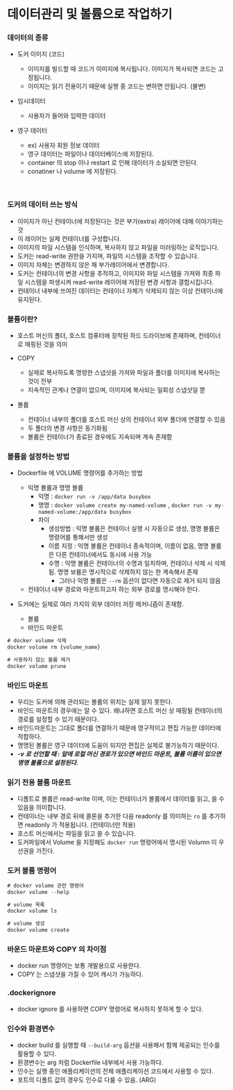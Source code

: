 # 데이터관리 및 볼륨으로 작업하기



### 데이터의 종류

- 도커 이미지 (코드)
    - 이미지를 빌드할 때 코드가 이미지에 복사됩니다. 이미지가 복사되면 코드는 고정됩니다.
    - 이미지는 읽기 전용이기 때문에 실행 중 코드는 변하면 안됩니다. (불변)


- 임시데이터
    - 사용자가 들어와 입력한 데이터


- 영구 데이터
    - ex) 사용자 회원 정보 데이터
    - 영구 데이터는 파일이나 데이터베이스에 저장된다.
    - container 의 stop 이나 restart 로 인해 데이터가 소실되면 안된다.
    - conatiner 나 volume 에 저장된다.


<br />

### 도커의 데이터 쓰는 방식

- 이미지가 아닌 컨테이너에 저장된다는 것은 부가(extra) 레이어에 대해 이야기하는 것
- 이 레이어는 실제 컨테이너를 구성합니다.
- 이미지의 파일 시스템을 인식하며, 복사하지 않고 파일을 미러링하는 로직입니다.
- 도커는 read-write 권한을 가지며, 파일의 시스템을 조작할 수 있습니다.
- 이미지 자체는 변경하지 않은 채 부가레이어에서 변경합니다.
- 도커는 컨테이너의 변경 사항을 추적하고, 이미지와 파일 시스템을 가져와 최종 파일 시스템을 파생시켜 read-write 레이어에 저장된 변경 사항과 결합시킵니다.
- 컨테이너 내부에 쓰여진 데이터는 컨테이너 자체가 삭제되지 않는 이상 컨테이너에 유지된다.

### 볼륨이란?

- 호스트 머신의 폴더, 호스트 컴퓨터에 장착된 하드 드라이브에 존재하며, 컨테이너로 매핑된 것을 의미


- COPY
    - 실제로 복사하도록 명령한 스냅샷을 가져와 파일과 폴더를 이미지에 복사하는 것이 전부
    - 지속적인 관계나 연결이 없으며, 이미지에 복사되는 일회성 스냅샷일 뿐


- 볼륨
    - 컨테이너 내부의 폴더를 호스트 머신 상의 컨테이너 외부 폴더에 연결할 수 있음
    - 두 폴더의 변경 사항은 동기화됨
    - 볼륨은 컨테이너가 종료된 경우에도 지속되며 계속 존재함


### 볼륨을 설정하는 방법

- Dockerfile 에 VOLUME 명령어를 추가하는 방법
    - 익명 볼륨과 명명 볼륨
        - 익명 : `docker run -v /app/data busybox`
        - 명명 : `docker volume create my-named-volume` ,  `docker run -v my-named-volume:/app/data busybox`
        - 차이
            - 생성방법 : 익명 볼륨은 컨테이너 실행 시 자동으로 생성, 명명 볼륨은 명령어를 통해서만 생성
            - 이름 지정 : 익명 볼륨은 컨테이너 종속적이며, 이름이 없음, 명명 볼륨은 다른 컨테이너에서도 동시에 사용 가능
            - 수명 : 익명 볼륨은 컨테이너의 수명과 일치하며, 컨테이너 삭제 시 삭제됨. 명명 보륨은 명시적으로 삭제하지 않는 한 계속해서 존재
                - 그러나 익명 볼륨은 `--rm` 옵션이 없다면 자동으로 제거 되지 않음
    - 컨테이너 내부 경로와 마운트하고자 하는 외부 경로를 명시해야 한다.


- 도커에는 실제로 여러 가지의 외부 데이터 저장 메커니즘이 존재함.
    - 볼륨
    - 바인드 마운트


```jsx
# docker volume 삭제
docker volume rm {volume_name}

# 사용하지 않는 볼륨 제거
docker volume prune
```

### 바인드 마운트

- 우리는 도커에 의해 관리되는 볼륨의 위치는 실제 알지 못한다.
- 바인드 마운트의 경우에는 알 수 있다. 왜냐하면 호스트 머신 상 매핑될 컨테이너의 경로를 설정할 수 있기 때문이다.
- 바인드마운트는 그대로 폴더를 연결하기 때문에 영구적이고 편집 가능한 데이터에 적합하다.
- 명명된 볼륨은 영구 데이터에 도움이 되지만 편집은 실제로 불가능하기 때문이다.
- ***-v 로 선언할 때 : 앞에 로컬 머신 경로가 있으면 바인드 마운트, 볼륨 이름이 있으면 명명 볼륨으로 설정된다.***


### 읽기 전용 볼륨 마운트

- 디폴트로 볼륨은 read-write 이며, 이는 컨테이너가 볼륨에서 데이터를 읽고, 쓸 수 있음을 의미합니다.
- 컨테이너는 내부 경로 뒤에 콜론을 추가한 다음 readonly 를 의미하는 `ro` 를 추가하면 readonly 가 적용됩니다. (컨테이너만 적용)
- 호스트 머신에서는 파일을 읽고 쓸 수 있습니다.
- 도커파일에서 Volume 을 지정해도 `docker run` 명령어에서 명시된 Volumn 이 우선권을 가진다.

### 도커 볼륨 명령어

```jsx
# docker volume 관련 명령어
docker volume --help

# volume 목록
docker volume ls

# volume 생성
docker volume create
```

### 바운드 마운트와 COPY 의 차이점

- docker run 명령어는 보통 개발용으로 사용한다.
- COPY 는 스냅샷을 가질 수 있어 캐시가 가능하다.

### .dockerignore

- docker ignore 를 사용하면 COPY 명령어로 복사하지 못하게 할 수 있다.

### 인수와 환경변수

- docker build 를 실행할 때 `--build-arg` 옵션을 사용해서 함께 제공되는 인수를 활용할 수 있다.
- 환경변수는 arg 처럼 Dockerfile 내부에서 사용 가능하다.
- 인수는 실행 중인 애플리케이션의 전체 애플리케이션 코드에서 사용할 수 있다.
- 포트의 디폴트 값의 경우도 인수로 다룰 수 있음. (ARG)

